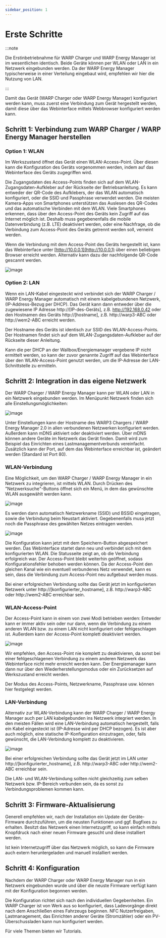 ```yaml
---
sidebar_position: 1
---
```



# Erste Schritte

:::note

Die Erstinbetriebnahme für WARP Charger und WARP Energy Manager
ist im wesentlichen identisch. Beide Geräte können per WLAN oder LAN
in ein Netzwerk eingebunden werden. Da der WARP Energy Manager typischerweise
in einer Verteilung eingebaut wird, empfehlen wir hier die Nutzung von LAN.

:::


Damit das Gerät (WARP Charger oder WARP Energy Manager) konfiguriert werden kann,
muss zuerst eine Verbindung zum Gerät hergestellt werden, damit diese über das
Webinterface mittels Webbrowser konfiguriert werden kann.

## Schritt 1: Verbindung zum WARP Charger / WARP Energy Manager herstellen

### Option 1: WLAN

Im Werkszustand öffnet das Gerät einen WLAN-Access-Point. Über diesen
kann die Konfiguration des Geräts vorgenommen werden, indem auf das
Webinterface des Geräts zugegriffen wird.

Die Zugangsdaten des Access-Points finden sich auf dem
WLAN-Zugangsdaten-Aufkleber auf der Rückseite der Betriebsanleitung. Es kann
entweder der QR-Code des Aufklebers, der das WLAN automatisch
konfiguriert, oder die SSID und Passphrase verwendet werden. Die meisten
Kamera-Apps von Smartphones unterstützen das Auslesen des QR-Codes und
das automatische Verbinden mit dem WLAN. Viele Smartphones erkennen,
dass über den Access-Point des Geräts kein Zugriff auf das Internet
möglich ist. Deshalb muss gegebenenfalls die mobile Datenverbindung
(z.B. LTE) deaktiviert werden, oder eine Nachfrage, ob die Verbindung
zum Access-Point des Geräts getrennt werden soll, verneint werden.

Wenn die Verbindung mit dem Access-Point des Geräts hergestellt ist,
kann das Webinterface unter [http://10.0.0.1](http://10.0.0.1) über einen beliebigen
Browser erreicht werden. Alternativ kann dazu der nachfolgende QR-Code
gescannt werden.

![image](/img/tutorials/first_steps/qr-code-10_0_0_1.jpeg)

### Option 2: LAN

Wenn ein LAN-Kabel eingesteckt wird verbindet sich der WARP Charger / WARP Energy Manager
automatisch mit einem kabelgebundenen Netzwerk, (IP-Address-Bezug per
DHCP). Das Gerät kann dann entweder über die zugewiesene IP Adresse
http://[IP-des-Geräts], z.B.
http://192.168.0.42 oder den Hostnamen des Geräts
http://[hostname], z.B. http://warp3-ABC oder http://wem2-ABC erreicht werden.

Der Hostname des Geräts ist identisch zur SSID des WLAN-Access-Points.
Der Hostnamen findet sich auf dem WLAN-Zugangsdaten-Aufkleber auf der
Rückseite dieser Anleitung.

Kann die per DHCP an der Wallbox/Energiemanager vergebene IP nicht ermittelt werden, so
kann der zuvor genannte Zugriff auf das Webinterface über den
WLAN-Access-Point genutzt werden, um die IP-Adresse der
LAN-Schnittstelle zu ermitteln.

## Schritt 2: Integration in das eigene Netzwerk

Der WARP Charger / WARP Energy Manager kann per WLAN oder LAN in ein Netzwerk eingebunden werden.
Im Menüpunkt Netzwerk finden sich alle Einstellungsmöglichkeiten:

![image](/img/tutorials/first_steps/network_config_with_menu.png)


Unter Einstellungen kann der Hostname des WARP3 Chargers /
WARP Energy Manager 2.0 in allen verbundenen
Netzwerken konfiguriert werden. Außerdem kann mDNS aktiviert oder
deaktiviert werden. Über mDNS können andere Geräte im Netzwerk das Gerät
finden. Damit wird zum Beispiel das Einrichten eines
Lastmanagementverbunds vereinfacht. Zusätzlich kann der Port, auf dem
das Webinterface erreichbar ist, geändert werden (Standard ist Port 80).

### WLAN-Verbindung

Eine Möglichkeit, um den WARP Charger / WARP Energy Manager in ein Netzwerk zu integrieren, ist
mittels WLAN. Durch Drücken des "Netzwerksuche"-Buttons öffnet sich ein
Menü, in dem das gewünschte WLAN ausgewählt werden kann.

![image](/img/tutorials/first_steps/network_wifi_search.png)

Es werden dann
automatisch Netzwerkname (SSID) und BSSID eingetragen, sowie die
Verbindung beim Neustart aktiviert. Gegebenenfalls muss jetzt noch die
Passphrase des gewählten Netzes eintragen werden.

![image](/img/tutorials/first_steps/network_wifi.png)

Die Konfiguration kann jetzt mit dem Speichern-Button abgespeichert
werden. Das Webinterface startet dann neu und verbindet sich mit dem
konfigurierten WLAN. Die Statusseite zeigt an, ob die Verbindung
erfolgreich war. Der Access-Point bleibt weiterhin geöffnet, sodass
Konfigurationsfehler behoben werden können. Da der Access-Point den
gleichen Kanal wie ein eventuell verbundenes Netz verwendet, kann es
sein, dass die Verbindung zum Access-Point neu aufgebaut werden muss.

Bei einer erfolgreichen Verbindung sollte das Gerät jetzt im
konfigurierten Netzwerk unter
http://[konfigurierter_hostname], z.B. http://warp3-ABC oder http://wem2-ABC
erreichbar sein.

### WLAN-Access-Point

Der Access-Point kann in einem von zwei Modi betrieben werden: Entweder
kann er immer aktiv sein oder nur dann, wenn die Verbindung zu einem
anderen WLAN bzw. zu einem LAN nicht konfiguriert oder fehlgeschlagen
ist. Außerdem kann der Access-Point komplett deaktiviert werden.

![image](/img/tutorials/first_steps/network_wifi_ap.png)

Wir empfehlen, den Access-Point nie komplett zu deaktivieren, da sonst
bei einer fehlgeschlagenen Verbindung zu einem anderen Netzwerk das
Webinterface nicht mehr erreicht werden kann. Der Energiemanager kann dann nur
über den Wiederherstellungsmodus oder ein
Zurücksetzen auf Werkszustand erreicht werden.

Der Modus des Access-Points, Netzwerkname, Passphrase usw. können hier
festgelegt werden.

### LAN-Verbindung

Alternativ zur WLAN-Verbindung kann der WARP Charger / WARP Energy Manager auch per LAN
kabelgebunden ins Netzwerk integriert werden. In den meisten Fällen wird
eine LAN-Verbindung automatisch hergestellt, falls ein Kabel eingesteckt
ist (IP-Adresse wird per DHCP bezogen). Es ist aber auch möglich, eine
statische IP-Konfiguration einzutragen, oder, falls gewünscht, die
LAN-Verbindung komplett zu deaktivieren.

![image](/img/tutorials/first_steps/network_lan.png)

Bei einer erfolgreichen Verbindung sollte das Gerät jetzt im LAN unter
http://[konfigurierter_hostname], z.B. http://warp3-ABC oder http://wem2-ABC erreichbar sein.

Die LAN- und WLAN-Verbindung sollten nicht gleichzeitig zum selben
Netzwerk bzw. IP-Bereich verbunden sein, da es sonst zu
Verbindungsproblemen kommen kann.

## Schritt 3: Firmware-Aktualisierung

Generell empfehlen wir, nach der Installation ein Update der
Geräte-Firmware durchzuführen, um die neusten Funktionen und ggf.
Bugfixes zu erhalten. Besitzt das Netzwerk einen Internetzugriff, so kann
einfach mittels Knopfdruck nach einer neuen Firmware gesucht und diese
installiert werden.

Ist kein Internetzugriff über das Netzwerk möglich, so kann die Firmware
auch extern heruntergeladen und manuell installiert werden.

## Schritt 4: Konfiguration

Nachdem der WARP Charger oder WARP Energy Manager nun in ein Netzwerk eingebunden
wurde und über die neuste Firmware verfügt kann mit der Konfiguration begonnen werden.

Die Konfiguration richtet sich nach den individuellen Gegebenheiten.
Ein WARP Charger ist von Werk aus so konfiguriert, dass Ladevorgänge direkt
nach dem Anschließen eines Fahrzeugs beginnen. NFC Nutzerfreigaben, Lastmanagement,
das Einrichten anderer Geräte (Stromzähler) oder ein PV-Überschussladen kann nun konfiguriert werden.

Für viele Themen bieten wir Tutorials.
